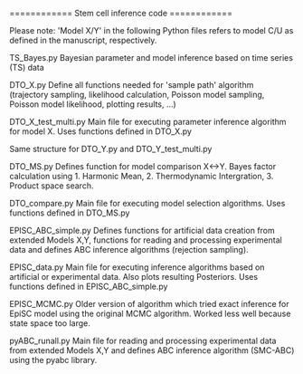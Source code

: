 ============ Stem cell inference code ============ 

Please note: 'Model X/Y' in the following Python files refers to model C/U as defined in the manuscript, respectively.

TS_Bayes.py
	Bayesian parameter and model inference based on time series (TS) data

DTO_X.py
	Define all functions needed for 'sample path' algorithm (trajectory sampling, likelihood calculation, 
	Poisson model sampling, Poisson model likelihood, plotting results, ...)

DTO_X_test_multi.py
	Main file for executing parameter inference algorithm for model X. Uses functions defined in DTO_X.py

Same structure for DTO_Y.py and DTO_Y_test_multi.py

DTO_MS.py
	Defines function for model comparison X<->Y. Bayes factor calculation using 1. Harmonic Mean, 
	2. Thermodynamic Intergration, 3. Product space search.

DTO_compare.py
	Main file for executing model selection algorithms. Uses functions defined in DTO_MS.py

EPISC_ABC_simple.py
	Defines functions for artificial data creation from extended Models X,Y, functions for reading and processing 
	experimental data and defines ABC inference algorithms (rejection sampling).

EPISC_data.py
	Main file for executing inference algorithms based on artificial or experimental data. 
	Also plots resulting Posteriors. Uses functions defined in EPISC_ABC_simple.py

EPISC_MCMC.py
	Older version of algorithm which tried exact inference for EpiSC model using the original MCMC algorithm.
	Worked less well because state space too large.
	
pyABC_runall.py
	Main file for reading and processing experimental data from extended Models X,Y
	and defines ABC inference algorithm (SMC-ABC) using the pyabc library.
	
